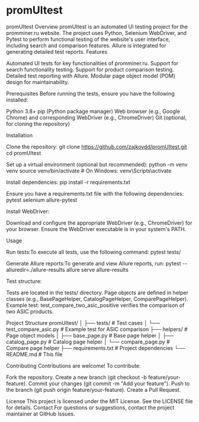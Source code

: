 # promUItest
promUItest
Overview
promUItest is an automated UI testing project for the promminer.ru website. The project uses Python, Selenium WebDriver, and Pytest to perform functional testing of the website's user interface, including search and comparison features. Allure is integrated for generating detailed test reports.
Features

Automated UI tests for key functionalities of promminer.ru.
Support for search functionality testing.
Support for product comparison testing.
Detailed test reporting with Allure.
Modular page object model (POM) design for maintainability.

Prerequisites
Before running the tests, ensure you have the following installed:

Python 3.8+
pip (Python package manager)
Web browser (e.g., Google Chrome) and corresponding WebDriver (e.g., ChromeDriver)
Git (optional, for cloning the repository)

Installation

Clone the repository:
git clone https://github.com/zajkovdd/promUItest.git
cd promUItest


Set up a virtual environment (optional but recommended):
python -m venv venv
source venv/bin/activate  # On Windows: venv\Scripts\activate


Install dependencies:
pip install -r requirements.txt

Ensure you have a requirements.txt file with the following dependencies:
pytest
selenium
allure-pytest


Install WebDriver:

Download and configure the appropriate WebDriver (e.g., ChromeDriver) for your browser.
Ensure the WebDriver executable is in your system's PATH.



Usage

Run tests:To execute all tests, use the following command:
pytest tests/


Generate Allure reports:To generate and view Allure reports, run:
pytest --alluredir=./allure-results
allure serve allure-results


Test structure:

Tests are located in the tests/ directory.
Page objects are defined in helper classes (e.g., BasePageHelper, CatalogPageHelper, ComparePageHelper).
Example test: test_compare_two_asic_positive verifies the comparison of two ASIC products.



Project Structure
promUItest/
│
├── tests/                   # Test cases
│   └── test_compare_asic.py # Example test for ASIC comparison
├── helpers/                 # Page object models
│   ├── base_page.py        # Base page helper
│   ├── catalog_page.py     # Catalog page helper
│   └── compare_page.py     # Compare page helper
├── requirements.txt         # Project dependencies
└── README.md               # This file

Contributing
Contributions are welcome! To contribute:

Fork the repository.
Create a new branch (git checkout -b feature/your-feature).
Commit your changes (git commit -m "Add your feature").
Push to the branch (git push origin feature/your-feature).
Create a Pull Request.

License
This project is licensed under the MIT License. See the LICENSE file for details.
Contact
For questions or suggestions, contact the project maintainer at GitHub Issues.
